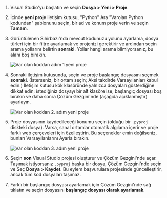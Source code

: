 1. Visual Studio'yu başlatın ve seçin **Dosya > Yeni > Proje**.

1. İçinde **yeni proje** iletişim kutusu, "Python" Ara "Varolan Python kodundan" şablonunu seçin, bir ad ve konum proje verin ve seçin **Tamam**.

1. Görüntülenen Sihirbazı'nda mevcut kodunuzu yolunu ayarlama, dosya türleri için bir filtre ayarlamak ve projenizi gerektirir ve ardından seçin arama yollarını belirtin **sonraki**. Yollar hangi arama bilmiyorsanız, bu alanı boş bırakın.

    ![Var olan koddan adım 1 yeni proje](../media/projects-from-existing-1.png)

1. Sonraki iletişim kutusunda, seçin ve proje başlangıç dosyasını seçmek **sonraki**. (İsterseniz, bir ortam seçin; Aksi takdirde Varsayılanları kabul edin.) İletişim kutusu kök klasöründe yalnızca dosyaları gösterdiğine dikkat edin; istediğiniz dosyayı bir alt klasöre ise, başlangıç dosyası boş bırakın ve daha sonra Çözüm Gezgini'nde (aşağıda açıklanmıştır) ayarlayın.

    ![Var olan koddan 2. adım yeni proje](../media/projects-from-existing-2.png)

1. Proje dosyasının kaydedileceği konumu seçin (olduğu bir `.pyproj` diskteki dosya). Varsa, sanal ortamlar otomatik algılama içerir ve proje farklı web çerçeveleri için özelleştirin. Bu seçenekler emin değilseniz, bunları Varsayılanlarını Ayarla bırakın.

    ![Var olan koddan 3. adım yeni proje](../media/projects-from-existing-3.png)

1. Seçin **son** Visual Studio projesi oluşturur ve Çözüm Gezgini'nde açar. Taşımak istiyorsanız `.pyproj` başka bir dosya, Çözüm Gezgini'nde seçin ve Seç **Dosya > Kaydet**. Bu eylem başvurulara projesinde güncelleştirir, ancak tüm kod dosyaları taşımaz.

1. Farklı bir başlangıç dosyası ayarlamak için Çözüm Gezgini'nde sağ tıklatın ve seçin dosyasını **başlangıç dosyası olarak ayarlamak**.